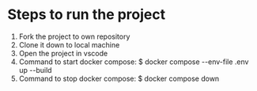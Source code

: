 # Steps to run the project

1. Fork the project to own repository
2. Clone it down to local machine 
3. Open the project in vscode
4. Command to start docker compose: 
    $ docker compose --env-file .env up --build
5. Command to stop docker compose: 
    $ docker compose down
